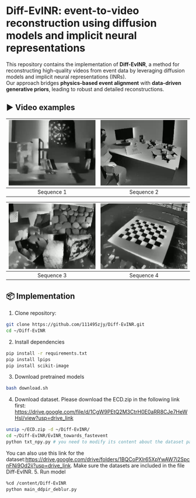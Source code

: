 # Diff-EvINR: event-to-video reconstruction using diffusion models and implicit neural representations

This repository contains the implementation of **Diff-EvINR**, a method for reconstructing high-quality videos from event data by leveraging diffusion models and implicit neural representations (INRs).  
Our approach bridges **physics-based event alignment** with **data-driven generative priors**, leading to robust and detailed reconstructions.


## ▶️ Video examples

| ![Sequence1](https://github.com/111495zjy/Video_examples_of_Diff-EvINR/raw/main/sequence1.gif) | ![Sequence2](https://github.com/111495zjy/Video_examples_of_Diff-EvINR/raw/main/sequence2.gif) |
|:--:|:--:|
|Sequence 1|Sequence 2|

| ![Sequence3](https://github.com/111495zjy/Video_examples_of_Diff-EvINR/raw/main/sequence3.gif) | ![Sequence4](https://github.com/111495zjy/Video_examples_of_Diff-EvINR/raw/main/sequence4.gif) |
|:--:|:--:|
|Sequence 3|Sequence 4|

## 📦 Implementation

1. Clone repository:

```bash
git clone https://github.com/111495zjy/Diff-EvINR.git
cd ~/Diff-EvINR
```
2. Install dependencies
 ```bash
pip install -r requirements.txt
pip install lpips
pip install scikit-image
 ```

3. Download pretrained models
 ```bash
bash download.sh
 ```
4. Download dataset. Please download the ECD.zip in the following link first: https://drive.google.com/file/d/1CgW9PEtQ2M3CtrH0E0aRR8CJe7HeWHsI/view?usp=drive_link
 ```bash   
unzip ~/ECD.zip -d ~/Diff-EvINR/
cd ~/Diff-EvINR/EvINR_towards_fastevent
python txt_npy.py # you need to modify its content about the dataset path
 ```
You can also use this link for the dataset:https://drive.google.com/drive/folders/1BQCoPXlr65XpYwAW7i2SpcnFNi9Od2ij?usp=drive_link. Make sure the datasets are included in the file Diff-EvINR. 
5. Run model
 ```bash
%cd /content/Diff-EvINR
python main_ddpir_deblur.py
 ```
